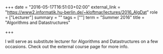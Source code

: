 +++
date = "2016-05-17T16:51:03+02:00"
external_link = "https://www2.informatik.hu-berlin.de/~kloftmar/lectures/2016_AlgDat"
role = ["Lecturer"]
summary = ""
tags = [""]
term = "Summer 2016"
title = "Algorithms and Datastructures"

+++

I will serve as substitute lecturer for Algorithms and Datastructures on a few occasions. Check out the external course page for more info.
